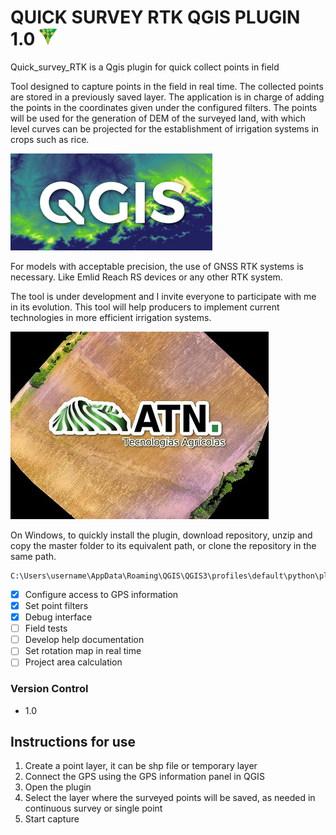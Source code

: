 # QUICK SURVEY RTK QGIS PLUGIN 1.0 ![](icon.png)

Quick_survey_RTK is a Qgis plugin for quick collect points in field

Tool designed to capture points in the field in real time.
  The collected points are stored in a previously saved layer. The application is in charge of adding the points in the coordinates given under the configured filters.
  The points will be used for the generation of DEM of the surveyed land, with which level curves can be projected for the establishment of irrigation systems in crops such as rice.
  
  ![QGIS](SRTM-en-QGIS.jpg)
 
  For models with acceptable precision, the use of GNSS RTK systems is necessary. Like Emlid Reach RS devices or any other RTK system.
  
  The tool is under development and I invite everyone to participate with me in its evolution.
This tool will help producers to implement current technologies in more efficient irrigation systems.

  ![ATN](logoEmpresa.jpg)

  On Windows, to quickly install the plugin, download repository, unzip and copy the master folder to its equivalent path, or clone the repository in the same path.

    C:\Users\username\AppData\Roaming\QGIS\QGIS3\profiles\default\python\plugins\

- [x] Configure access to GPS information
- [X] Set point filters
- [X] Debug interface
- [ ] Field tests
- [ ] Develop help documentation
- [ ] Set rotation map in real time
- [ ] Project area calculation

### Version Control

- 1.0

## Instructions for use

1) Create a point layer, it can be shp file or temporary layer
2) Connect the GPS using the GPS information panel in QGIS
3) Open the plugin
4) Select the layer where the surveyed points will be saved, as needed in continuous survey or single point
5) Start capture
